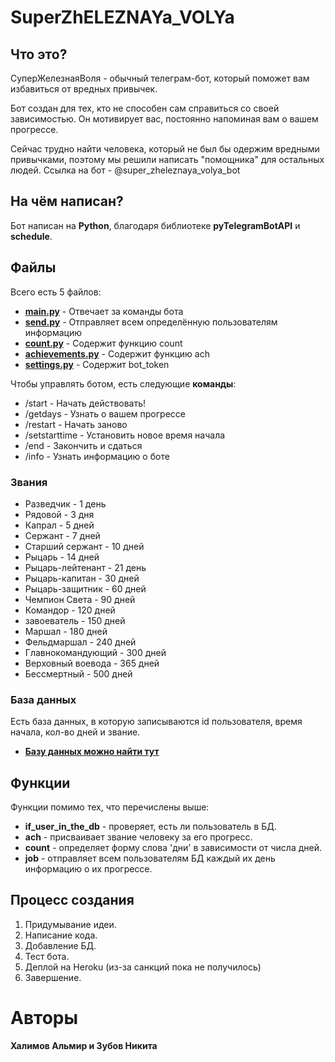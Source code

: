 # SuperZhELEZNAYa_VOLYa

## **Что это?**
СуперЖелезнаяВоля - обычный телеграм-бот, который поможет вам избавиться от вредных привычек. 

Бот создан для тех, кто не способен сам справиться со своей зависимостью. Он мотивирует вас, постоянно напоминая вам о вашем прогрессе.

Сейчас трудно найти человека, который не был бы одержим вредными привычками, поэтому мы решили написать "помощника" для остальных людей. 
Ссылка на бот - @super_zheleznaya_volya_bot

## **На чём написан?**
Бот написан на **Python**, благодаря библиотеке **pyTelegramBotAPI** и **schedule**.


## **Файлы**
Всего есть 5 файлов:
- [**main.py**](https://github.com/NikitaZubovHalmirHalimov/nikitahalmirzubovhalimov/blob/main/main.py) - Отвечает за команды бота
- [**send.py**](https://github.com/NikitaZubovHalmirHalimov/nikitahalmirzubovhalimov/blob/main/send.py) - Отправляет всем определённую пользователям информацию
- [**count.py**](https://github.com/NikitaZubovHalmirHalimov/nikitahalmirzubovhalimov/blob/main/count.py) - Содержит функцию count
- [**achievements.py**](https://github.com/NikitaZubovHalmirHalimov/nikitahalmirzubovhalimov/blob/main/achievements.py) - Содержит функцию ach
- [**settings.py**](https://github.com/NikitaZubovHalmirHalimov/nikitahalmirzubovhalimov/blob/main/settings.py) - Содержит bot_token

 Чтобы управлять ботом, есть следующие **команды**:
- /start - Начать действовать!
- /getdays - Узнать о вашем прогрессе
- /restart - Начать заново
- /setstarttime - Установить новое время начала
- /end - Закончить и сдаться
- /info - Узнать информацию о боте

### **Звания**

- Разведчик - 1 день
- Рядовой - 3 дня
- Капрал - 5 дней
- Сержант - 7 дней
- Старший сержант - 10 дней
- Рыцарь - 14 дней
- Рыцарь-лейтенант - 21 день
- Рыцарь-капитан - 30 дней
- Рыцарь-защитник - 60 дней
- Чемпион Света - 90 дней
- Командор - 120 дней
- завоеватель - 150 дней
- Маршал - 180 дней
- Фельдмаршал - 240 дней
- Главнокомандующий - 300 дней
- Верховный воевода - 365 дней
- Бессмертный - 500 дней

### **База данных**
Есть база данных, в которую записываются id пользователя, время начала, кол-во дней и звание.
- [**Базу данных можно найти тут**](https://github.com/NikitaZubovHalmirHalimov/nikitahalmirzubovhalimov/blob/main/telegramid.sqlite)

## **Функции**
Функции помимо тех, что перечислены выше:
- **if_user_in_the_db** - проверяет, есть ли пользователь в БД.
- **ach** - присваивает звание человеку за его прогресс.
- **count** - определяет форму слова 'дни' в зависимости от числа дней.
- **job** - отправляет всем пользователям БД каждый их день информацию о их прогрессе.
## **Процесс создания**
1. Придумывание идеи.
2. Написание кода.
3. Добавление БД.
4. Тест бота.
5. Деплой на Heroku (из-за санкций пока не получилось)
5. Завершение.
# **Авторы**
**Халимов Альмир и Зубов Никита**
